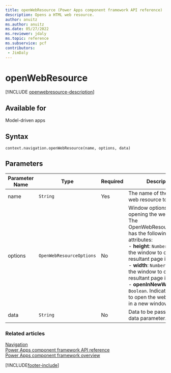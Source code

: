 ```yaml
---
title: openWebResource (Power Apps component framework API reference) | Microsoft Docs
description: Opens a HTML web resource.
author: anuitz
ms.author: anuitz
ms.date: 05/27/2022
ms.reviewer: jdaly
ms.topic: reference
ms.subservice: pcf
contributors:
 - JimDaly
---
```


# openWebResource

[!INCLUDE [openwebresource-description](includes/openwebresource-description.md)]

## Available for 

Model-driven apps

## Syntax

`context.navigation.openWebResource(name, options, data)`

## Parameters

| Parameter Name|Type|Required|Description|
| ------------- |----|--------|-----------|
|name|`String`|Yes|The name of the HTML web resource to open.|
|options|`OpenWebResourceOptions`|No|Window options for opening the web resource. The OpenWebResourceOptions has the following attributes:<br/>- **height**: `Number`. Height of the window to display the resultant page in pixels.<br/>- **width**: `Number`. Width of the window to display the resultant page in pixels.<br/>- **openInNewWindow**: `Boolean`. Indicates whether to open the web resource in a new window.|
|data|`String`|No|Data to be passed into the data parameter.

### Related articles

[Navigation](../navigation.md)<br/>
[Power Apps component framework API reference](../../reference/index.md)<br/>
[Power Apps component framework overview](../../overview.md)

[!INCLUDE[footer-include](../../../../includes/footer-banner.md)]
